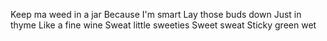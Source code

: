 Keep ma weed in a jar
Because I'm smart
Lay those buds down
Just in thyme
Like a fine wine
Sweat little sweeties
Sweet sweat
Sticky green wet

